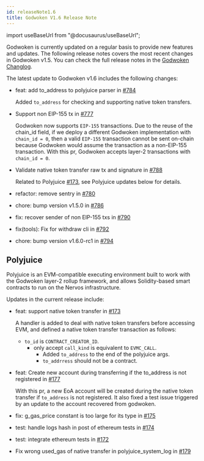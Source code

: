 ```yaml
---
id: releaseNote1.6
title: Godwoken V1.6 Release Note
---
```


import useBaseUrl from "@docusaurus/useBaseUrl";

Godwoken is currently updated on a regular basis to provide new features and updates. The following release notes covers the most recent changes in Godwoken v1.5. You can check the full release notes in the [Godwoken Changlog](https://github.com/nervosnetwork/godwoken/blob/develop/CHANGELOG.md).

The latest update to Godwoken v1.6 includes the following changes:

- feat: add to_address to polyjuice parser in [#784](https://github.com/nervosnetwork/godwoken/pull/784)

  Added `to_address` for checking and supporting native token transfers.

- Support non EIP-155 tx in [#777](https://github.com/nervosnetwork/godwoken/pull/777)

  Godwoken now supports `EIP-155` transactions. Due to the reuse of the chain_id field, if we deploy a different Godwoken implementation with `chain_id = 0`, then a valid `EIP-155` transaction cannot be sent on-chain because Godwoken would assume the transaction as a non-EIP-155 transaction. With this pr, Godwoken accepts layer-2 transactions with `chain_id = 0`. 

- Validate native token transfer raw tx and signature in [#788](https://github.com/nervosnetwork/godwoken/pull/788)

  Related to Polyjuice [#173](https://github.com/nervosnetwork/godwoken-polyjuice/pull/173), see Polyjuice updates below for details. 


- refactor: remove sentry in [#780](https://github.com/nervosnetwork/godwoken/pull/780)

- chore: bump version v1.5.0 in [#786](https://github.com/nervosnetwork/godwoken/pull/786)

- fix: recover sender of non EIP-155 txs in [#790](https://github.com/nervosnetwork/godwoken/pull/790)

- fix(tools): Fix for withdraw cli in [#792](https://github.com/nervosnetwork/godwoken/pull/792)

- chore: bump version v1.6.0-rc1 in [#794](https://github.com/nervosnetwork/godwoken/pull/794)

## Polyjuice

Polyjuice is an EVM-compatible executing environment built to work with the Godwoken layer-2 rollup framework, and allows Solidity-based smart contracts to run on the Nervos infrastructure.

Updates in the current release include:

- feat: support native token transfer in [#173](https://github.com/nervosnetwork/godwoken-polyjuice/pull/173)

  A handler is added to deal with native token transfers before accessing EVM, and defined a native token transfer transaction as follows:

     - `to_id` is `CONTRACT_CREATOR_ID`.
       - only accept `call_kind` is equivalent to `EVMC_CALL`.
         - Added `to_address` to the end of the polyjuice args.
         - `to_addrress` should not be a contract.

- feat: Create new account during transferring if the to_address is not registered in [#177](https://github.com/nervosnetwork/godwoken-polyjuice/pull/177)

  With this pr, a new EoA account will be created during the native token transfer if `to_address` is not registered. It also fixed a test issue triggered by an update to the account recovered from godwoken.

- fix: g_gas_price constant is too large for its type in [#175](https://github.com/nervosnetwork/godwoken-polyjuice/pull/175)

- test: handle logs hash in post of ethereum tests in [#174](https://github.com/nervosnetwork/godwoken-polyjuice/pull/174)

- test: integrate ethereum tests in [#172](https://github.com/nervosnetwork/godwoken-polyjuice/pull/172)

- Fix wrong used_gas of native transfer in polyjuice_system_log in [#179](https://github.com/nervosnetwork/godwoken-polyjuice/pull/179)